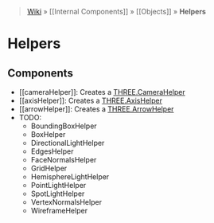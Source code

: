 > [Wiki](Home) » [[Internal Components]] » [[Objects]] » **Helpers**

# Helpers

## Components

* [[cameraHelper]]: Creates a [THREE.CameraHelper](http://threejs.org/docs/#Reference/Extras.Helpers/CameraHelper)
* [[axisHelper]]: Creates a [THREE.AxisHelper](http://threejs.org/docs/#Reference/Extras.Helpers/AxisHelper)
* [[arrowHelper]]: Creates a [THREE.ArrowHelper](http://threejs.org/docs/#Reference/Extras.Helpers/ArrowHelper)
* TODO:
  * BoundingBoxHelper
  * BoxHelper
  * DirectionalLightHelper
  * EdgesHelper
  * FaceNormalsHelper
  * GridHelper
  * HemisphereLightHelper
  * PointLightHelper
  * SpotLightHelper
  * VertexNormalsHelper
  * WireframeHelper
